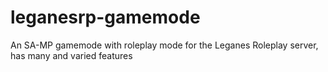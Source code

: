 # leganesrp-gamemode
An SA-MP gamemode with roleplay mode for the Leganes Roleplay server, has many and varied features
